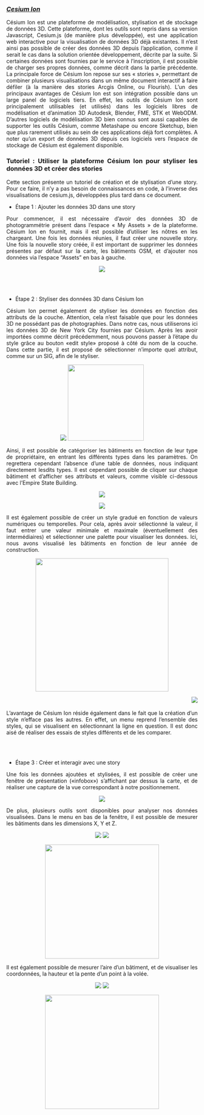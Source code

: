 ### *[Cesium Ion](https://cesium.com/learn/ion/)*
<div align="justify">
Césium Ion est une plateforme de modélisation, stylisation et de stockage de données 3D. Cette plateforme, dont les outils sont repris dans sa version Javascript, Cesium.js (de manière plus développée), est une application web interactive pour la visualisation de données 3D déjà existantes. Il n’est ainsi pas possible de créer des données 3D depuis l’application, comme il serait le cas dans la solution orientée développement, décrite par la suite. Si certaines données sont fournies par le service à l’inscription, il est possible de charger ses propres données, comme décrit dans la partie précédente. La principale force de Césium Ion repose sur ses « stories », permettant de combiner plusieurs visualisations dans un même document interactif à faire défiler (à la manière des stories Arcgis Online, ou Flourish). 
L’un des principaux avantages de Césium Ion est son intégration possible dans un large panel de logiciels tiers. En effet, les outils de Césium Ion sont principalement utilisables (et utilisés) dans les logiciels libres de modélisation et d’animation 3D Autodesk, Blender, FME, STK et WebODM. D’autres logiciels de modélisation 3D bien connus sont aussi capables de supporter les outils Césium, comme Metashape ou encore Sketchup, bien que plus rarement utilisés au sein de ces applications déjà fort complètes. A noter qu’un export de données 3D depuis ces logiciels vers l’espace de stockage de Césium est également disponible.

### Tutoriel : Utiliser la plateforme Césium Ion pour styliser les données 3D et créer des stories
Cette section présente un tutoriel de création et de stylisation d’une story. Pour ce faire, il n’y a pas besoin de connaissances en code, à l’inverse des visualisations de cesium.js, développées plus tard dans ce document. 

  
* Étape 1 : Ajouter les données 3D dans une story

Pour commencer, il est nécessaire d’avoir des données 3D de photogrammétrie présent dans l’espace « My Assets » de la plateforme. Césium Ion en fournit, mais il est possible d’utiliser les nôtres en les chargeant. Une fois les données réunies, il faut créer une nouvelle story. Une fois la nouvelle story créée, il est important de supprimer les données présentes par défaut sur la carte, les bâtiments OSM, et d’ajouter nos données via l’espace “Assets” en bas à gauche.
  
<p align="center">
<img align="center" src="/Figures/Batiments_OSM.png">
</p>
  
<br><br/>
  
* Étape 2 : Styliser des données 3D dans Césium Ion

Césium Ion permet également de styliser les données en fonction des attributs de la couche. Attention, cela n’est faisable que pour les données 3D ne possédant pas de photographies. Dans notre cas, nous utiliserons ici les données 3D de New York City fournies par Césium. Après les avoir importées comme décrit précédemment, nous pouvons passer à l’étape du style grâce au bouton «edit style» proposé à côté du nom de la couche. Dans cette partie, il est proposé de sélectionner n’importe quel attribut, comme sur un SIG, afin de le styliser. 

<p align="center">
<img src="/Figures/CreateStyle.png"> <img height=200 src="/GIF/gif_overview.gif">
</p>

Ainsi, il est possible de catégoriser les bâtiments en fonction de leur type de propriétaire, en entrant les différents types dans les paramètres. On regrettera cependant l’absence d’une table de données, nous indiquant directement lesdits types. Il est cependant possible de cliquer sur chaque bâtiment et d’afficher ses attributs et valeurs, comme visible ci-dessous avec l’Empire State Building.

<p align="center">
<img align="center" src="/Figures/CategorizedStyle1.png">
</p>
  
<p align="center">
<img align="center" src="/Figures/CategorizedStyle2.png">
</p>
  
Il est également possible de créer un style gradué en fonction de valeurs numériques ou temporelles. Pour cela, après avoir sélectionné la valeur, il faut entrer une valeur minimale et maximale (éventuellement des intermédiaires) et sélectionner une palette pour visualiser les données. Ici, nous avons visualisé les bâtiments en fonction de leur année de construction.

<p align="center">
<img height=350 src="/GIF/style_recadre.gif">
</p>

<img align="right" src="/Figures/Styling.png">
<br><br/>
L’avantage de Césium Ion réside également dans le fait que la création d’un style n’efface pas les autres. En effet, un menu reprend l’ensemble des styles, qui se visualisent en sélectionnant la ligne en question. Il est donc aisé de réaliser des essais de styles différents et de les comparer. 
  
<br><br/>
  
* Étape 3 : Créer et interagir avec une story
  
Une fois les données ajoutées et stylisées, il est possible de créer une fenêtre de présentation («infobox») s’affichant par dessus la carte, et de réaliser une capture de la vue correspondant à notre positionnement.

<p align="center">
<img align="center" src="/Figures/Story1.png">
</p>
  
De plus, plusieurs outils sont disponibles pour analyser nos données visualisées. Dans le menu en bas de la fenêtre, il est possible de mesurer les bâtiments dans les dimensions X, Y et Z. 

<p align="center">
<img src="/Figures/Story2.png"> <img src="/Figures/Story3.png">
  </p>
<p align="center">
<img height=300 src="/GIF/tools1_recadre.gif"> 
  </p>
Il est également possible de mesurer l’aire d’un bâtiment, et de visualiser les coordonnées, la hauteur et la pente d’un point à la volée.
  

<p align="center">
<img src="/Figures/Story4.png"> <img src="/Figures/Story5.png">
  </p>
<p align="center">
<img height=300 src="/GIF/tools2_recadre.gif">  
  </p>
  
  
  
  
  
  
</div>

